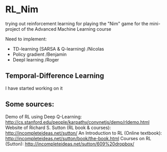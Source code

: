 # RL_Nim
trying out reinforcement learning for playing the "Nim" game for the mini-project of the Advanced Machine Learning course

Need to implement:
  - TD-learning (SARSA & Q-learning) /Nicolas
  - Policy gradient /Benjamin
  - Deepl learning /Roger

## Temporal-Difference Learning
I have started working on it

## Some sources:
Demo of RL using Deep Q-Learning: http://cs.stanford.edu/people/karpathy/convnetjs/demo/rldemo.html
Website of Richard S. Sutton (RL book & courses): http://incompleteideas.net/sutton/
An Introduction to RL (Online textbook): http://incompleteideas.net/sutton/book/the-book.html
Courses on RL (Sutton): http://incompleteideas.net/sutton/609%20dropbox/
